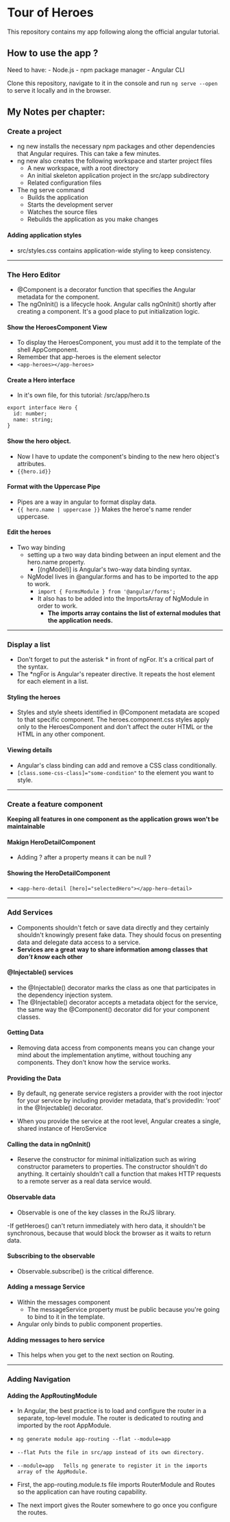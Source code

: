 # Tour of Heroes
This repository contains my app following along the official angular tutorial.

## How to use the app ?
Need to have:
    - Node.js
    - npm package manager
    - Angular CLI

Clone this repository, navigate to it in the console and run ```ng serve --open``` to serve it locally and in the browser.

## My Notes per chapter:

### Create a project
- ng new installs the necessary npm packages and other dependencies that Angular requires. This can take a few minutes.
- ng new also creates the following workspace and starter project files
    - A new workspace, with a root directory
    - An initial skeleton application project in the src/app subdirectory
    - Related configuration files
- The ng serve command
    - Builds the application
    - Starts the development server
    - Watches the source files
    - Rebuilds the application as you make changes
#### Adding application styles
- src/styles.css contains application-wide styling to keep consistency.
***
### The Hero Editor
- @Component is a decorator function that specifies the Angular metadata for the component.
- The ngOnInit() is a lifecycle hook. Angular calls ngOnInit() shortly after creating a component. It's a good place to put initialization logic.

#### Show the HeroesComponent View
- To display the HeroesComponent, you must add it to the template of the shell AppComponent.
- Remember that app-heroes is the element selector
- `<app-heroes></app-heroes>`

#### Create a Hero interface
- In it's own file, for this tutorial: /src/app/hero.ts
```
export interface Hero {
  id: number;
  name: string;
}
```

#### Show the hero object.
- Now I have to update the component's binding to the new hero object's attributes.
- ```{{hero.id}}```

#### Format with the Uppercase Pipe
- Pipes are a way in angular to format display data.
- ```{{ hero.name | uppercase }}``` Makes the heroe's name render uppercase.

#### Edit the heroes
- Two way binding
    - setting up a two way data binding between an input element and the hero.name property.
        - [(ngModel)] is Angular's two-way data binding syntax.
    - NgModel lives in @angular.forms and has to be imported to the app to work.
        - ```import { FormsModule } from '@angular/forms'; ```
        - It also has to be added into the ImportsArray of NgModule in order to work.
            - **The imports array contains the list of external modules that the application needs.**
***
### Display a list
- Don't forget to put the asterisk * in front of ngFor. It's a critical part of the syntax.
- The *ngFor is Angular's repeater directive. It repeats the host element for each element in a list.

#### Styling the heroes
-  Styles and style sheets identified in @Component metadata are scoped to that specific component. The heroes.component.css styles apply only to the HeroesComponent and don't affect the outer HTML or the HTML in any other component.

#### Viewing details
- Angular's class binding can add and remove a CSS class conditionally. 
- ```[class.some-css-class]="some-condition"``` to the element you want to style.
***
### Create a feature component
**Keeping all features in one component as the application grows won't be maintainable**

#### Makign HeroDetailComponent
- Adding ? after a property means it can be null ? 

#### Showing the HeroDetailComponent
- ```<app-hero-detail [hero]="selectedHero"></app-hero-detail>```
***
### Add Services
- Components shouldn't fetch or save data directly and they certainly shouldn't knowingly present fake data. They should focus on presenting data and delegate data access to a service.
- **Services are a great way to share information among classes that _don't know_ each other**

#### @Injectable() services
- the @Injectable() decorator marks the class as one that participates in the dependency injection system.
- The @Injectable() decorator accepts a metadata object for the service, the same way the @Component() decorator did for your component classes.

#### Getting Data
- Removing data access from components means you can change your mind about the implementation anytime, without touching any components. They don't know how the service works.

#### Providing the Data
- By default, ng generate service registers a provider with the root injector for your service by including provider metadata, that's providedIn: 'root' in the @Injectable() decorator.

- When you provide the service at the root level, Angular creates a single, shared instance of HeroService 

#### Calling the data in ngOnInit()
- Reserve the constructor for minimal initialization such as wiring constructor parameters to properties. The constructor shouldn't do anything. It certainly shouldn't call a function that makes HTTP requests to a remote server as a real data service would.


#### Observable data
- Observable is one of the key classes in the RxJS library.

-If getHeroes() can't return immediately with hero data, it shouldn't be synchronous, because that would block the browser as it waits to return data.

#### Subscribing to the observable
- Observable.subscribe() is the critical difference.

#### Adding a message Service
- Within the messages component
    - The messageService property must be public because you're going to bind to it in the template.
- Angular only binds to public component properties.

#### Adding messages to hero service
-  This helps when you get to the next section on Routing.
***
### Adding Navigation

#### Adding the AppRoutingModule
- In Angular, the best practice is to load and configure the router in a separate, top-level module. The router is dedicated to routing and imported by the root AppModule.
- ```ng generate module app-routing --flat --module=app```
- ```--flat	Puts the file in src/app instead of its own directory.```
- ```--module=app	Tells ng generate to register it in the imports array of the AppModule.```

- First, the app-routing.module.ts file imports RouterModule and Routes so the application can have routing capability.

- The next import  gives the Router somewhere to go once you configure the routes.